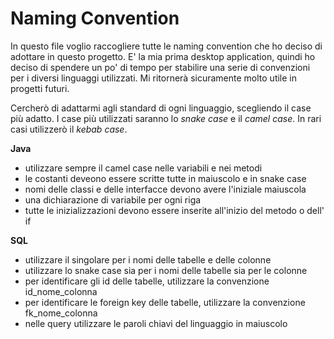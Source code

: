 # Naming Convention

In questo file voglio raccogliere tutte le naming convention che ho deciso di adottare in questo progetto.
E' la mia prima desktop application, quindi ho deciso di spendere un po' di tempo per stabilire una serie di 
convenzioni per i diversi linguaggi utilizzati. Mi ritornerà sicuramente molto utile in progetti futuri.

Cercherò di adattarmi agli standard di ogni linguaggio, scegliendo il case più adatto. I case più utilizzati 
saranno lo _snake case_ e il _camel case_. In rari casi utilizzerò il _kebab case_. 

**Java**

- utilizzare sempre il camel case nelle variabili e nei metodi
- le costanti deveono essere scritte tutte in maiuscolo e in snake case
- nomi delle classi e delle interfacce devono avere l'iniziale maiuscola
- una dichiarazione di variabile per ogni riga
- tutte le inizializzazioni devono essere inserite all'inizio del metodo o dell' if

**SQL**

- utilizzare il singolare per i nomi delle tabelle e delle colonne
- utilizzare lo snake case sia per i nomi delle tabelle sia per le colonne
- per identificare gli id delle tabelle, utilizzare la convenzione id_nome_colonna
- per identificare le foreign key delle tabelle, utilizzare la convenzione fk_nome_colonna
- nelle query utilizzare le paroli chiavi del linguaggio in maiuscolo